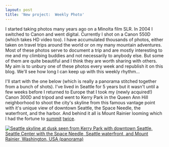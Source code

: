 ```yaml
---
layout: post
title: 'New project:  Weekly Photo'
---
```


I started taking photos many years ago on a Minolta film SLR.  In 2004 I switched to Canon and went digital.  Currently I shot on a Canon 550D (which takes HD video too).  I have accumulated thousands of photos, either taken on travel trips around the world or on my many mountain adventures.  Most of these photos serve to document a trip and are mostly interesting to me and my climbing buddies and not necessarily to anybody else.  But some of them are quite beautiful and I think they are worth sharing with others.
My aim is to unbury one of these photos every week and republish it on this blog.  We'll see how long I can keep up with this weekly rhythm...

I'll start with the one below (which is really a panorama stitched together from a bunch of shots). I've lived in Seattle for 5 years but it wasn't until a few weeks before I returned to Europe that I took my (newly acquired!) Canon 300D and tripod and went to Kerry Park in the Queen Ann Hill neighborhood to shoot the city's skyline from this famous vantage point with it's unique view of downtown Seattle, the Space Needle, the waterfront, and the harbor.  And behind it all is Mount Rainier looming which I had the fortune to [summit](http://www.danielarndt.com/trips/show/46-mount-rainier-climb-via-emmons-glacier) [twice](http://www.danielarndt.com/trips/show/69-mount-rainier-climb-via-kautz-glacier).

<a href="http://alpinepeaks.smugmug.com/Architecture/Seattle-cityscapes/14255314_vrpjS#1053485696_s7rVy-A-LB" title="Seattle skyline at dusk seen from Kerry Park with downtown Seattle, Seattle Center with the Space Needle, Seattle waterfront, and Mount Rainier, Washington, USA (panorama)"><img src="http://alpinepeaks.smugmug.com/Architecture/Seattle-cityscapes/2003-1229-0320-p/1053485696_s7rVy-930x930-4.jpg" title="Seattle skyline at dusk seen from Kerry Park with downtown Seattle, Seattle Center with the Space Needle, Seattle waterfront, and Mount Rainier, Washington, USA (panorama)" alt="Seattle skyline at dusk seen from Kerry Park with downtown Seattle, Seattle Center with the Space Needle, Seattle waterfront, and Mount Rainier, Washington, USA (panorama)"></a>

